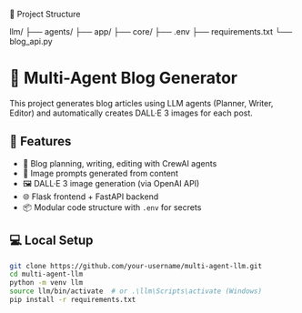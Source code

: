 📂 Project Structure

llm/
├── agents/
├── app/
├── core/
├── .env
├── requirements.txt
└── blog_api.py



# 🧠 Multi-Agent Blog Generator

This project generates blog articles using LLM agents (Planner, Writer, Editor) and automatically creates DALL·E 3 images for each post.

## 🧩 Features

- 🧠 Blog planning, writing, editing with CrewAI agents
- 🎨 Image prompts generated from content
- 🖼️ DALL·E 3 image generation (via OpenAI API)
- 🌐 Flask frontend + FastAPI backend
- 📦 Modular code structure with `.env` for secrets

## 💻 Local Setup

```bash
git clone https://github.com/your-username/multi-agent-llm.git
cd multi-agent-llm
python -m venv llm
source llm/bin/activate  # or .\llm\Scripts\activate (Windows)
pip install -r requirements.txt


